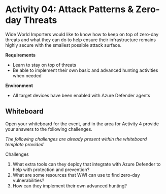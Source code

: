 # Activity 04: Attack Patterns & Zero-day Threats

Wide World Importers would like to know how to keep on top of zero-day threats and what they can do to help ensure their infrastructure remains highly secure with the smallest possible attack surface.

**Requirements**

* Learn to stay on top of threats
* Be able to implement their own basic and advanced hunting activities when needed

**Environment**

* All target devices have been enabled with Azure Defender agents

## Whiteboard

Open your whiteboard for the event, and in the area for Activity 4 provide your answers to the following challenges.

*The following challenges are already present within the whiteboard template provided.*

Challenges

1. What extra tools can they deploy that integrate with Azure Defender to help with protection and prevention?
2. What are some resources that WWI can use to find zero-day vulnerabilities?
3. How can they implement their own advanced hunting?
